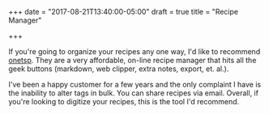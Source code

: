 +++
date = "2017-08-21T13:40:00-05:00"
draft = true
title = "Recipe Manager"

+++

If you're going to organize your recipes any one way, I'd like to recommend [onetsp](https://onetsp.com). They are a
very affordable, on-line recipe manager that hits all the geek buttons (markdown, web clipper, extra notes, export, et. al.).

I've been a happy customer for a few years and the only complaint I have is the inability to alter tags in bulk. You can
share recipes via email. Overall, if you're looking to digitize your recipes, this is the tool I'd recommend.
